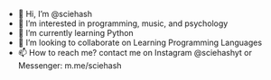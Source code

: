 - 👋 Hi, I’m @sciehash
- 👀 I’m interested in programming, music, and psychology
- 🌱 I’m currently learning Python
- 💞️ I’m looking to collaborate on Learning Programming Languages
- 📫 How to reach me? contact me on Instagram @sciehashyt or Messenger: m.me/sciehash

<!---
sciehash/sciehash is a ✨ special ✨ repository because its `README.md` (this file) appears on your GitHub profile.
You can click the Preview link to take a look at your changes.
--->
